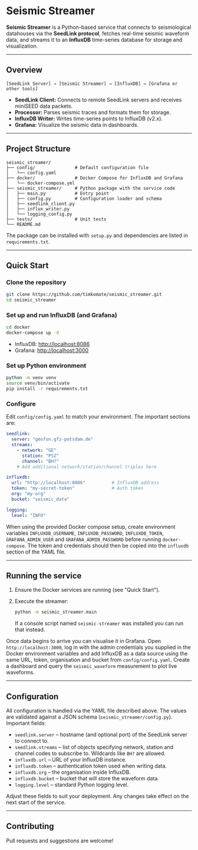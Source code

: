 # Seismic Streamer

**Seismic Streamer** is a Python-based service that connects to seismological datahouses via the **SeedLink protocol**, fetches real-time seismic waveform data, and streams it to an **InfluxDB** time-series database for storage and visualization.

---

## Overview

```
[SeedLink Server] → [Seismic Streamer] → [InfluxDB] → [Grafana or other tools]
```

- **SeedLink Client:** Connects to remote SeedLink servers and receives miniSEED data packets.
- **Processor:** Parses seismic traces and formats them for storage.
- **InfluxDB Writer:** Writes time-series points to InfluxDB (v2.x).
- **Grafana:** Visualize the seismic data in dashboards.

---

## Project Structure

```
seismic_streamer/
├── config/               # Default configuration file
│   └── config.yaml
├── docker/               # Docker Compose for InfluxDB and Grafana
│   └── docker-compose.yml
├── seismic_streamer/     # Python package with the service code
│   ├── main.py           # Entry point
│   ├── config.py         # Configuration loader and schema
│   ├── seedlink_client.py
│   ├── influx_writer.py
│   └── logging_config.py
├── tests/                # Unit tests
└── README.md
```

The package can be installed with `setup.py` and dependencies are
listed in `requirements.txt`.

---

## Quick Start

### Clone the repository

```bash
git clone https://github.com/timkomate/seismic_streamer.git
cd seismic_streamer
```

### Set up and run InfluxDB (and Grafana)

```bash
cd docker
docker-compose up -d
```
 - InfluxDB: [http://localhost:8086](http://localhost:8086)
 - Grafana: [http://localhost:3000](http://localhost:3000)

### Set up Python environment

```bash
python -m venv venv
source venv/bin/activate
pip install -r requirements.txt
```

### Configure

Edit `config/config.yaml` to match your environment. The important
sections are:

```yaml
seedlink:
  server: "geofon.gfz-potsdam.de"
  streams:
    - network: "GE"
      station: "PSZ"
      channel: "BH?"
    # Add additional network/station/channel triples here

influxdb:
  url: "http://localhost:8086"          # InfluxDB address
  token: "my-secret-token"              # Auth token
  org: "my-org"
  bucket: "seismic_data"

logging:
  level: "INFO"
```

When using the provided Docker compose setup, create environment
variables `INFLUXDB_USERNAME`, `INFLUXDB_PASSWORD`, `INFLUXDB_TOKEN`,
`GRAFANA_ADMIN_USER` and `GRAFANA_ADMIN_PASSWORD` before running
`docker-compose`. The token and credentials should then be copied into
the `influxdb` section of the YAML file.

---

## Running the service

1. Ensure the Docker services are running (see "Quick Start").

2. Execute the streamer:

   ```bash
   python -m seismic_streamer.main
   ```

   If a console script named `seismic-streamer` was installed you can
   run that instead.

Once data begins to arrive you can visualise it in Grafana. Open
`http://localhost:3000`, log in with the admin credentials you supplied
in the Docker environment variables and add InfluxDB as a data source
using the same URL, token, organisation and bucket from
`config/config.yaml`. Create a dashboard and query the
`seismic_waveform` measurement to plot live waveforms.

---

## Configuration

All configuration is handled via the YAML file described above. The
values are validated against a JSON schema (`seismic_streamer/config.py`).
Important fields:

- `seedlink.server` – hostname (and optional port) of the SeedLink
  server to connect to.
- `seedlink.streams` – list of objects specifying network, station and
  channel codes to subscribe to. Wildcards like `BH?` are allowed.
- `influxdb.url` – URL of your InfluxDB instance.
- `influxdb.token` – authentication token used when writing data.
- `influxdb.org` – the organisation inside InfluxDB.
- `influxdb.bucket` – bucket that will store the waveform data.
- `logging.level` – standard Python logging level.

Adjust these fields to suit your deployment. Any changes take effect on
the next start of the service.

---


## Contributing

Pull requests and suggestions are welcome!
